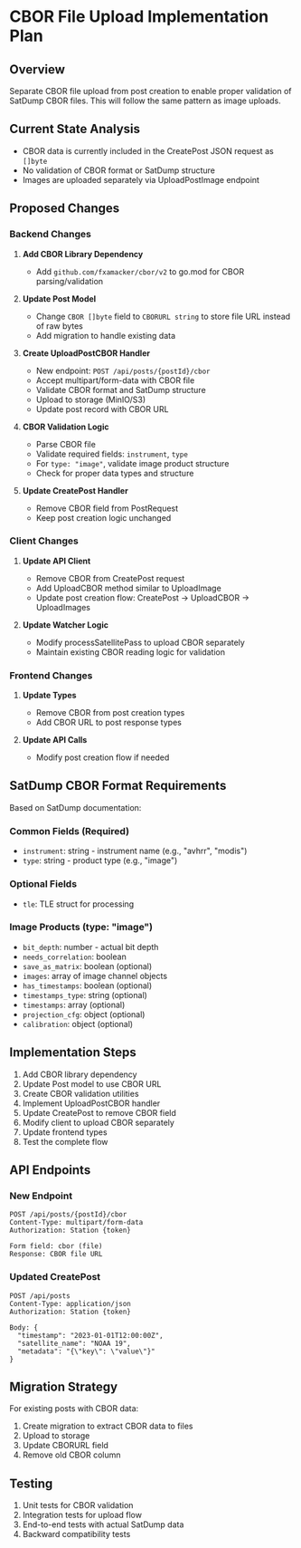 # CBOR File Upload Implementation Plan

## Overview
Separate CBOR file upload from post creation to enable proper validation of SatDump CBOR files. This will follow the same pattern as image uploads.

## Current State Analysis
- CBOR data is currently included in the CreatePost JSON request as `[]byte`
- No validation of CBOR format or SatDump structure
- Images are uploaded separately via UploadPostImage endpoint

## Proposed Changes

### Backend Changes

1. **Add CBOR Library Dependency**
   - Add `github.com/fxamacker/cbor/v2` to go.mod for CBOR parsing/validation

2. **Update Post Model**
   - Change `CBOR []byte` field to `CBORURL string` to store file URL instead of raw bytes
   - Add migration to handle existing data

3. **Create UploadPostCBOR Handler**
   - New endpoint: `POST /api/posts/{postId}/cbor`
   - Accept multipart/form-data with CBOR file
   - Validate CBOR format and SatDump structure
   - Upload to storage (MinIO/S3)
   - Update post record with CBOR URL

4. **CBOR Validation Logic**
   - Parse CBOR file
   - Validate required fields: `instrument`, `type`
   - For `type: "image"`, validate image product structure
   - Check for proper data types and structure

5. **Update CreatePost Handler**
   - Remove CBOR field from PostRequest
   - Keep post creation logic unchanged

### Client Changes

1. **Update API Client**
   - Remove CBOR from CreatePost request
   - Add UploadCBOR method similar to UploadImage
   - Update post creation flow: CreatePost → UploadCBOR → UploadImages

2. **Update Watcher Logic**
   - Modify processSatellitePass to upload CBOR separately
   - Maintain existing CBOR reading logic for validation

### Frontend Changes

1. **Update Types**
   - Remove CBOR from post creation types
   - Add CBOR URL to post response types

2. **Update API Calls**
   - Modify post creation flow if needed

## SatDump CBOR Format Requirements

Based on SatDump documentation:

### Common Fields (Required)
- `instrument`: string - instrument name (e.g., "avhrr", "modis")
- `type`: string - product type (e.g., "image")

### Optional Fields
- `tle`: TLE struct for processing

### Image Products (type: "image")
- `bit_depth`: number - actual bit depth
- `needs_correlation`: boolean
- `save_as_matrix`: boolean (optional)
- `images`: array of image channel objects
- `has_timestamps`: boolean (optional)
- `timestamps_type`: string (optional)
- `timestamps`: array (optional)
- `projection_cfg`: object (optional)
- `calibration`: object (optional)

## Implementation Steps

1. Add CBOR library dependency
2. Update Post model to use CBOR URL
3. Create CBOR validation utilities
4. Implement UploadPostCBOR handler
5. Update CreatePost to remove CBOR field
6. Modify client to upload CBOR separately
7. Update frontend types
8. Test the complete flow

## API Endpoints

### New Endpoint
```
POST /api/posts/{postId}/cbor
Content-Type: multipart/form-data
Authorization: Station {token}

Form field: cbor (file)
Response: CBOR file URL
```

### Updated CreatePost
```
POST /api/posts
Content-Type: application/json
Authorization: Station {token}

Body: {
  "timestamp": "2023-01-01T12:00:00Z",
  "satellite_name": "NOAA 19",
  "metadata": "{\"key\": \"value\"}"
}
```

## Migration Strategy

For existing posts with CBOR data:
1. Create migration to extract CBOR data to files
2. Upload to storage
3. Update CBORURL field
4. Remove old CBOR column

## Testing

1. Unit tests for CBOR validation
2. Integration tests for upload flow
3. End-to-end tests with actual SatDump data
4. Backward compatibility tests